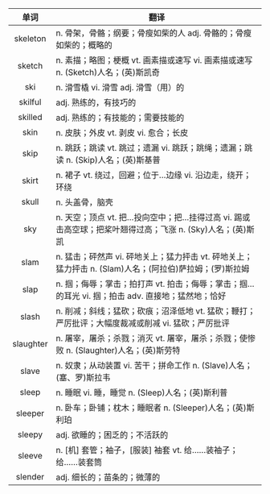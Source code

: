 |单词|翻译  |
|:--:|--| 
|	skeleton  		|		n. 骨架，骨骼；纲要；骨瘦如柴的人 adj. 骨骼的；骨瘦如柴的；概略的	|		
|	sketch  		|		n. 素描；略图；梗概 vt. 画素描或速写 vi. 画素描或速写 n. (Sketch)人名；(英)斯凯奇	|		
|	ski  		|		n. 滑雪橇 vi. 滑雪 adj. 滑雪（用）的	|		
|	skilful  		|		adj. 熟练的，有技巧的	|		
|	skilled  		|		adj. 熟练的；有技能的；需要技能的	|		
|	skin  		|		n. 皮肤；外皮 vt. 剥皮 vi. 愈合；长皮	|		
|	skip  		|		n. 跳跃；跳读 vt. 跳过；遗漏 vi. 跳跃；跳绳；遗漏；跳读 n. (Skip)人名；(英)斯基普	|		
|	skirt  		|		n. 裙子 vt. 绕过，回避；位于…边缘 vi. 沿边走，绕开；环绕	|		
|	skull  		|		n. 头盖骨，脑壳	|		
|	sky  		|		n. 天空；顶点 vt. 把…投向空中；把…挂得过高 vi. 踢或击高空球；把桨叶翘得过高；飞涨 n. (Sky)人名；(英)斯凯	|		
|	slam  		|		n. 猛击；砰然声 vi. 砰地关上；猛力抨击 vt. 砰地关上；猛力抨击 n. (Slam)人名；(阿拉伯)萨拉姆；(罗)斯拉姆	|		
|	slap  		|		n. 掴；侮辱；掌击；拍打声 vt. 拍击；侮辱；掌击；掴…的耳光 vi. 掴；拍击 adv. 直接地；猛然地；恰好	|		
|	slash  		|		n. 削减；斜线；猛砍；砍痕；沼泽低地 vt. 猛砍；鞭打；严厉批评；大幅度裁减或削减 vi. 猛砍；严厉批评	|		
|	slaughter  		|		n. 屠宰，屠杀；杀戮；消灭 vt. 屠宰，屠杀；杀戮；使惨败 n. (Slaughter)人名；(英)斯劳特	|		
|	slave  		|		n. 奴隶；从动装置 vi. 苦干；拼命工作 n. (Slave)人名；(塞、罗)斯拉韦	|		
|	sleep  		|		n. 睡眠 vi. 睡，睡觉 n. (Sleep)人名；(英)斯利普	|		
|	sleeper  		|		n. 卧车；卧铺；枕木；睡眠者 n. (Sleeper)人名；(英)斯利珀	|		
|	sleepy  		|		adj. 欲睡的；困乏的；不活跃的	|		
|	sleeve  		|		n. [机] 套管；袖子，[服装] 袖套 vt. 给……装袖子；给……装套筒	|		
|	slender  		|		adj. 细长的；苗条的；微薄的	|		

